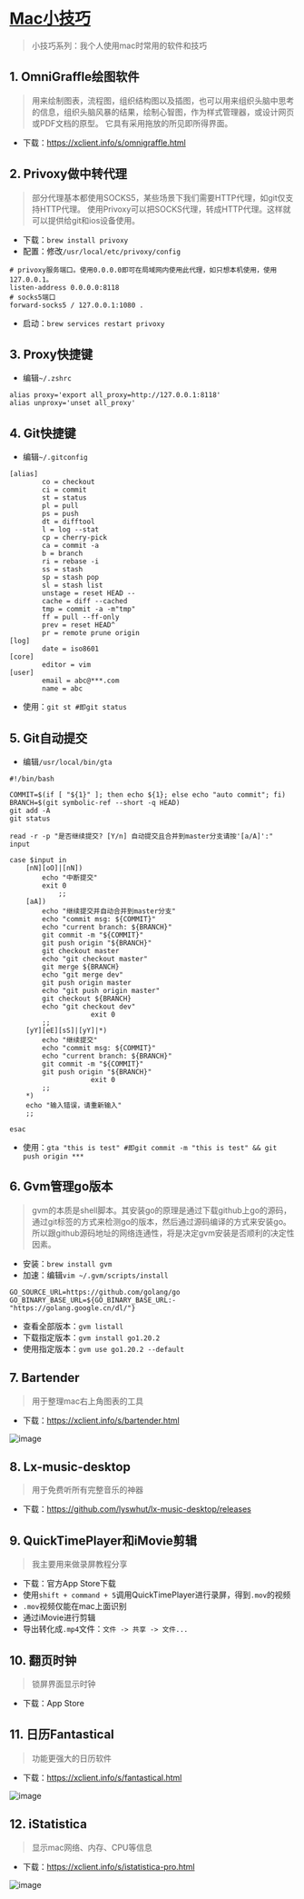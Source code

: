# [Mac小技巧](https://github.com/EasonAssassin/blog_with_issues/issues/6)

> 小技巧系列：我个人使用mac时常用的软件和技巧

## 1. OmniGraffle绘图软件

> 用来绘制图表，流程图，组织结构图以及插图，也可以用来组织头脑中思考的信息，组织头脑风暴的结果，绘制心智图，作为样式管理器，或设计网页或PDF文档的原型。
它具有采用拖放的所见即所得界面。

- 下载：https://xclient.info/s/omnigraffle.html

## 2. Privoxy做中转代理

> 部分代理基本都使用SOCKS5，某些场景下我们需要HTTP代理，如git仅支持HTTP代理。
> 使用Privoxy可以把SOCKS代理，转成HTTP代理。这样就可以提供给git和ios设备使用。

- 下载：`brew install privoxy`
- 配置：修改`/usr/local/etc/privoxy/config`

```shell
# privoxy服务端口。使用0.0.0.0即可在局域网内使用此代理，如只想本机使用，使用127.0.0.1。
listen-address 0.0.0.0:8118
# socks5端口
forward-socks5 / 127.0.0.1:1080 .
```

- 启动：`brew services restart privoxy`

## 3. Proxy快捷键

- 编辑`~/.zshrc`

```shell
alias proxy='export all_proxy=http://127.0.0.1:8118'
alias unproxy='unset all_proxy'
```

## 4. Git快捷键

- 编辑`~/.gitconfig`

```shell
[alias]
        co = checkout
        ci = commit
        st = status
        pl = pull
        ps = push
        dt = difftool
        l = log --stat
        cp = cherry-pick
        ca = commit -a
        b = branch
        ri = rebase -i
        ss = stash
        sp = stash pop
        sl = stash list
        unstage = reset HEAD --
        cache = diff --cached
        tmp = commit -a -m"tmp"
        ff = pull --ff-only
        prev = reset HEAD^
        pr = remote prune origin   
[log]
        date = iso8601
[core]
        editor = vim
[user]
        email = abc@***.com
        name = abc
```

- 使用：`git st #即git status`

## 5. Git自动提交

- 编辑`/usr/local/bin/gta`

```shell
#!/bin/bash

COMMIT=$(if [ "${1}" ]; then echo ${1}; else echo "auto commit"; fi)
BRANCH=$(git symbolic-ref --short -q HEAD)
git add -A
git status

read -r -p "是否继续提交? [Y/n] 自动提交且合并到master分支请按'[a/A]':" input

case $input in
    [nN][oO]|[nN])
        echo "中断提交"
        exit 0
            ;;
    [aA])
        echo "继续提交并自动合并到master分支"
        echo "commit msg: ${COMMIT}"
        echo "current branch: ${BRANCH}"
        git commit -m "${COMMIT}"
        git push origin "${BRANCH}"
        git checkout master
        echo "git checkout master"
        git merge ${BRANCH}
        echo "git merge dev"
        git push origin master
        echo "git push origin master"
        git checkout ${BRANCH}
        echo "git checkout dev"
                    exit 0
        ;;
    [yY][eE][sS]|[yY]|*)
        echo "继续提交"
        echo "commit msg: ${COMMIT}"
        echo "current branch: ${BRANCH}"
        git commit -m "${COMMIT}"
        git push origin "${BRANCH}"
                    exit 0
        ;;
    *)
    echo "输入错误，请重新输入"
    ;;

esac
```

- 使用：`gta "this is test" #即git commit -m "this is test" && git push origin ***`

## 6. Gvm管理go版本

> gvm的本质是shell脚本。其安装go的原理是通过下载github上go的源码，通过git标签的方式来检测go的版本，然后通过源码编译的方式来安装go。
> 所以跟github源码地址的网络连通性，将是决定gvm安装是否顺利的决定性因素。

- 安装：`brew install gvm`
- 加速：编辑`vim ~/.gvm/scripts/install`

```shell
GO_SOURCE_URL=https://github.com/golang/go
GO_BINARY_BASE_URL=${GO_BINARY_BASE_URL:-"https://golang.google.cn/dl/"}
```

- 查看全部版本：`gvm listall`
- 下载指定版本：`gvm install go1.20.2`
- 使用指定版本：`gvm use go1.20.2 --default`

## 7. Bartender

> 用于整理mac右上角图表的工具

- 下载：https://xclient.info/s/bartender.html

![image](https://user-images.githubusercontent.com/26082007/223954618-c9d4274d-c21e-4b35-82a4-5243d29c3e8c.png)


## 8. Lx-music-desktop

> 用于免费听所有完整音乐的神器

- 下载：https://github.com/lyswhut/lx-music-desktop/releases

## 9. QuickTimePlayer和iMovie剪辑

> 我主要用来做录屏教程分享

- 下载：官方App Store下载
- 使用`shift + command + 5`调用QuickTimePlayer进行录屏，得到`.mov`的视频
- `.mov`视频仅能在mac上面识别
- 通过iMovie进行剪辑
- 导出转化成`.mp4`文件：`文件 -> 共享 -> 文件...`

## 10. 翻页时钟

> 锁屏界面显示时钟

- 下载：App Store

## 11. 日历Fantastical 

> 功能更强大的日历软件

- 下载：https://xclient.info/s/fantastical.html

![image](https://user-images.githubusercontent.com/26082007/223973586-444bb72f-c725-4f5c-b91b-4fae13a05c14.png)

## 12. iStatistica

> 显示mac网络、内存、CPU等信息

- 下载：https://xclient.info/s/istatistica-pro.html

![image](https://user-images.githubusercontent.com/26082007/223982037-22d351a6-d26e-476c-9513-85a590fba34e.png)
